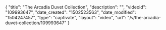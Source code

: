 {
    "title": "The Arcadia Duvet Collection",
    "description": "",
    "videoid": "109993647",
    "date_created": "1502523563",
    "date_modified": "1504247457",
    "type": "captivate",
    "layout": "video",
    "url": "\/v\/the-arcadia-duvet-collection\/109993647"
}